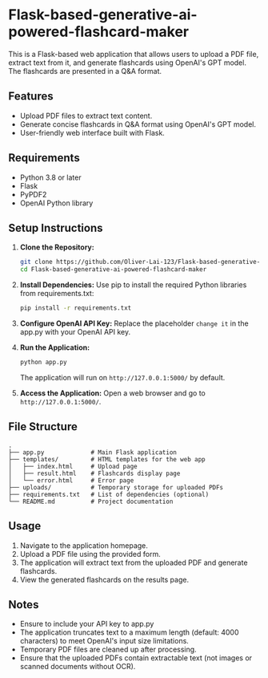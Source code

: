 # Flask-based-generative-ai-powered-flashcard-maker

This is a Flask-based web application that allows users to upload a PDF file, extract text from it, and generate flashcards using OpenAI's GPT model. The flashcards are presented in a Q&A format.

## Features

- Upload PDF files to extract text content.
- Generate concise flashcards in Q&A format using OpenAI's GPT model.
- User-friendly web interface built with Flask.

## Requirements

- Python 3.8 or later
- Flask
- PyPDF2
- OpenAI Python library

## Setup Instructions

1. **Clone the Repository:**

   ```bash
   git clone https://github.com/Oliver-Lai-123/Flask-based-generative-ai-powered-flashcard-maker
   cd Flask-based-generative-ai-powered-flashcard-maker
   ```

2. **Install Dependencies:**
   Use pip to install the required Python libraries from requirements.txt:

   ```bash
   pip install -r requirements.txt
   ```

3. **Configure OpenAI API Key:**
   Replace the placeholder `change it` in the app.py with your OpenAI API key.
   
5. **Run the Application:**

   ```bash
   python app.py
   ```

   The application will run on `http://127.0.0.1:5000/` by default.

6. **Access the Application:**
   Open a web browser and go to `http://127.0.0.1:5000/`.

## File Structure

```
.
├── app.py             # Main Flask application
├── templates/         # HTML templates for the web app
│   ├── index.html     # Upload page
│   ├── result.html    # Flashcards display page
│   └── error.html     # Error page
├── uploads/           # Temporary storage for uploaded PDFs
├── requirements.txt   # List of dependencies (optional)
└── README.md          # Project documentation
```

## Usage

1. Navigate to the application homepage.
2. Upload a PDF file using the provided form.
3. The application will extract text from the uploaded PDF and generate flashcards.
4. View the generated flashcards on the results page.

## Notes
- Ensure to include your API key to app.py
- The application truncates text to a maximum length (default: 4000 characters) to meet OpenAI's input size limitations.
- Temporary PDF files are cleaned up after processing.
- Ensure that the uploaded PDFs contain extractable text (not images or scanned documents without OCR).
